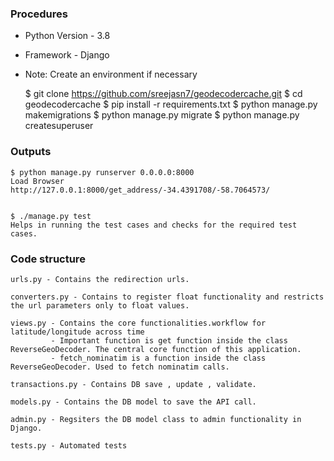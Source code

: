 ### Procedures

* Python Version - 3.8
* Framework - Django
* Note: Create an environment if necessary

    $ git clone https://github.com/sreejasn7/geodecodercache.git
    $ cd geodecodercache
    $ pip install -r requirements.txt
    $ python manage.py makemigrations
    $ python manage.py migrate
    $ python manage.py createsuperuser


### Outputs 
    $ python manage.py runserver 0.0.0.0:8000
    Load Browser http://127.0.0.1:8000/get_address/-34.4391708/-58.7064573/


    $ ./manage.py test
    Helps in running the test cases and checks for the required test cases.

### Code structure

    urls.py - Contains the redirection urls.

    converters.py - Contains to register float functionality and restricts the url parameters only to float values. 

    views.py - Contains the core functionalities.workflow for latitude/longitude across time
             - Important function is get function inside the class ReverseGeoDecoder. The central core function of this application. 
             - fetch_nominatim is a function inside the class ReverseGeoDecoder. Used to fetch nominatim calls.

    transactions.py - Contains DB save , update , validate. 

    models.py - Contains the DB model to save the API call. 

    admin.py - Regsiters the DB model class to admin functionality in Django. 

    tests.py - Automated tests




